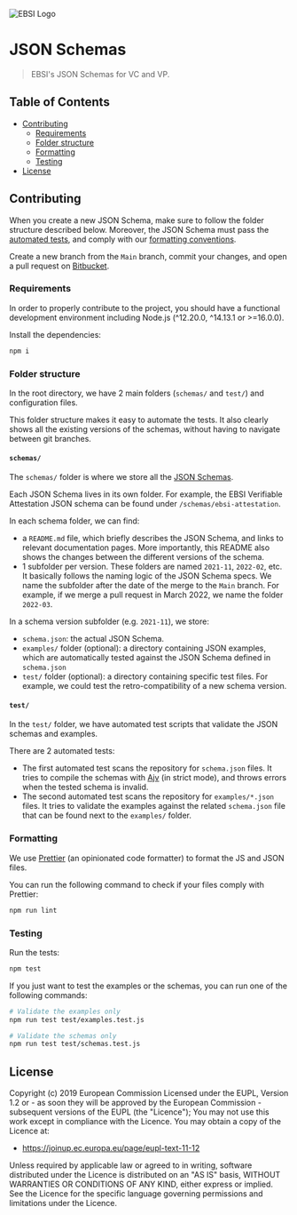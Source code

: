 ![EBSI Logo](https://ec.europa.eu/cefdigital/wiki/images/logo/default-space-logo.svg)

# JSON Schemas

> EBSI's JSON Schemas for VC and VP.

## Table of Contents

- [Contributing](#Contributing)
  - [Requirements](#Requirements)
  - [Folder structure](#Folder-structure)
  - [Formatting](#Formatting)
  - [Testing](#Testing)
- [License](#License)

## Contributing

When you create a new JSON Schema, make sure to follow the folder structure described below. Moreover, the JSON Schema must pass the [automated tests](#Testing), and comply with our [formatting conventions](#Formatting).

Create a new branch from the `Main` branch, commit your changes, and open a pull request on [Bitbucket](https://ec.europa.eu/cefdigital/code/projects/EBSI/repos/json-schema/browse).

### Requirements

In order to properly contribute to the project, you should have a functional development environment including Node.js (^12.20.0, ^14.13.1 or >=16.0.0).

Install the dependencies:

```sh
npm i
```

### Folder structure

In the root directory, we have 2 main folders (`schemas/` and `test/`) and configuration files.

This folder structure makes it easy to automate the tests. It also clearly shows all the existing versions of the schemas, without having to navigate between git branches.

#### `schemas/`

The `schemas/` folder is where we store all the [JSON Schemas](https://json-schema.org/).

Each JSON Schema lives in its own folder. For example, the EBSI Verifiable Attestation JSON schema can be found under `/schemas/ebsi-attestation`.

In each schema folder, we can find:

- a `README.md` file, which briefly describes the JSON Schema, and links to relevant documentation pages. More importantly, this README also shows the changes between the different versions of the schema.
- 1 subfolder per version. These folders are named `2021-11`, `2022-02`, etc. It basically follows the naming logic of the JSON Schema specs. We name the subfolder after the date of the merge to the `Main` branch. For example, if we merge a pull request in March 2022, we name the folder `2022-03`.

In a schema version subfolder (e.g. `2021-11`), we store:

- `schema.json`: the actual JSON Schema.
- `examples/` folder (optional): a directory containing JSON examples, which are automatically tested against the JSON Schema defined in `schema.json`
- `test/` folder (optional): a directory containing specific test files. For example, we could test the retro-compatibility of a new schema version.

#### `test/`

In the `test/` folder, we have automated test scripts that validate the JSON schemas and examples.

There are 2 automated tests:

- The first automated test scans the repository for `schema.json` files. It tries to compile the schemas with [Ajv](https://ajv.js.org/) (in strict mode), and throws errors when the tested schema is invalid.
- The second automated test scans the repository for `examples/*.json` files. It tries to validate the examples against the related `schema.json` file that can be found next to the `examples/` folder.

### Formatting

We use [Prettier](https://prettier.io/) (an opinionated code formatter) to format the JS and JSON files.

You can run the following command to check if your files comply with Prettier:

```sh
npm run lint
```

### Testing

Run the tests:

```sh
npm test
```

If you just want to test the examples or the schemas, you can run one of the following commands:

```sh
# Validate the examples only
npm run test test/examples.test.js

# Validate the schemas only
npm run test test/schemas.test.js
```

## License

Copyright (c) 2019 European Commission
Licensed under the EUPL, Version 1.2 or - as soon they will be approved by the European Commission - subsequent versions of the EUPL (the "Licence");
You may not use this work except in compliance with the Licence.
You may obtain a copy of the Licence at:

- <https://joinup.ec.europa.eu/page/eupl-text-11-12>

Unless required by applicable law or agreed to in writing, software distributed under the Licence is distributed on an "AS IS" basis, WITHOUT WARRANTIES OR CONDITIONS OF ANY KIND, either express or implied. See the Licence for the specific language governing permissions and limitations under the Licence.
